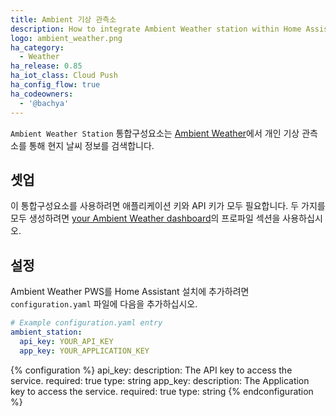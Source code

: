 ```yaml
---
title: Ambient 기상 관측소 
description: How to integrate Ambient Weather station within Home Assistant.
logo: ambient_weather.png
ha_category:
  - Weather
ha_release: 0.85
ha_iot_class: Cloud Push
ha_config_flow: true
ha_codeowners:
  - '@bachya'
---
```


`Ambient Weather Station` 통합구성요소는 [Ambient Weather](https://ambientweather.net)에서 개인 기상 관측소를 통해 현지 날씨 정보를 검색합니다.

## 셋업

이 통합구성요소를 사용하려면 애플리케이션 키와 API 키가 모두 필요합니다. 두 가지를 모두 생성하려면 [your Ambient Weather dashboard](https://dashboard.ambientweather.net)의 프로파일 섹션을 사용하십시오.

## 설정

Ambient Weather PWS를 Home Assistant 설치에 추가하려면 `configuration.yaml` 파일에 다음을 추가하십시오.

```yaml
# Example configuration.yaml entry
ambient_station:
  api_key: YOUR_API_KEY
  app_key: YOUR_APPLICATION_KEY
```

{% configuration %}
api_key:
  description: The API key to access the service.
  required: true
  type: string
app_key:
  description: The Application key to access the service.
  required: true
  type: string
{% endconfiguration %}
